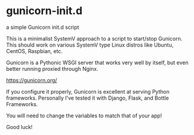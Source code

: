 # gunicorn-init.d
a simple Gunicorn init.d script

This is a minimalist SystemV approach to a script to start/stop Gunicorn.  This should work on various SystemV type Linux distros like Ubuntu, CentOS, Raspbian, etc.

Gunicorn is a Pythonic WSGI server that works very well by itself, but even better running proxied through Nginx.

https://gunicorn.org/

If you configure it properly, Gunicorn is excellent at serving Python frameworks.  Personally I've tested it with Django, Flask, and Bottle Frameworks.

You will need to change the variables to match that of your app!

Good luck!
